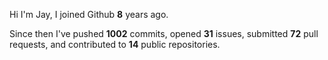 Hi I'm Jay, I joined Github **8** years ago.

Since then I've pushed **1002** commits, opened **31** issues, submitted **72** pull requests, and contributed to **14** public repositories.
